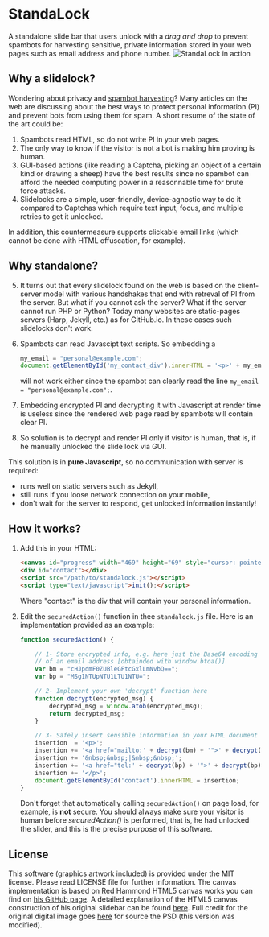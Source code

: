 StandaLock
==========
A standalone slide bar that users unlock with a _drag and drop_ to prevent spambots for harvesting sensitive, private information stored in your web pages such as email address and phone number.
![StandaLock in action](http://timlegrand.github.io/assets/images/StandaLock.gif)

Why a slidelock?
---------------
Wondering about privacy and [spambot harvesting](http://en.wikipedia.org/wiki/Email_address_harvesting)? Many articles on the web are discussing about the best ways to protect personal information (PI) and prevent bots from using them for spam.
A short resume of the state of the art could be:
  1. Spambots read HTML, so do not write PI in your web pages.
  2. The only way to know if the visitor is not a bot is making him proving is human.
  3. GUI-based actions (like reading a Captcha, picking an object of a certain kind or drawing a sheep) have the best results since no spambot can afford the needed computing power in a reasonnable time for brute force attacks.
  4. Slidelocks are a simple, user-friendly, device-agnostic way to do it compared to Captchas which require text input, focus, and multiple retries to get it unlocked.

In addition, this countermeasure supports clickable email links (which cannot be done with HTML offuscation, for example).

Why standalone?
---------------
  5. It turns out that every slidelock found on the web is based on the client-server model with various handshakes that end with retreval of PI from the server. But what if you cannot ask the server? What if the server cannot run PHP or Python? Today many websites are static-pages servers (Harp, Jekyll, etc.) as for GitHub.io. In these cases such slidelocks don't work.
  6. Spambots can read Javascipt text scripts. So embedding a

     ```javascript
     my_email = "personal@example.com";
     document.getElementById('my_contact_div').innerHTML = '<p>' + my_email + '</p>';
     ```
     will not work either since the spambot can clearly read the line `my_email = "personal@example.com";`.
  7. Embedding encrypted PI and decrypting it with Javascript at render time is useless since the rendered web page read by spambots  will contain clear PI.
  8. So solution is to decrypt and render PI only if visitor is human, that is, if he manually unlocked the slide lock via GUI.

This solution is in **pure Javascript**, so no communication with server is required:
* runs well on static servers such as Jekyll,
* still runs if you loose network connection on your mobile,
* don't wait for the server to respond, get unlocked information instantly!

How it works?
---------------
  1. Add this in your HTML:
     ```html
     <canvas id="progress" width="469" height="69" style="cursor: pointer;"></canvas>
     <div id="contact"></div>
     <script src="/path/to/standalock.js"></script>
     <script type="text/javascript">init();</script>
     ```
     Where "contact" is the div that will contain your personal information.

  2. Edit the ```securedAction()``` function in thee ```standalock.js``` file.
     Here is an implementation provided as an example:
     ```javascript
     function securedAction() {
     
         // 1- Store encrypted info, e.g. here just the Base64 encoding
         // of an email address [obtainded with window.btoa()]
         var bm = "cHJpdmF0ZUBleGFtcGxlLmNvbQ==";
         var bp = "MSg1NTUpNTU1LTU1NTU=";
     
         // 2- Implement your own 'decrypt' function here
         function decrypt(encrypted_msg) {
             decrypted_msg = window.atob(encrypted_msg);
             return decrypted_msg;
         }
     
         // 3- Safely insert sensible information in your HTML document
         insertion  = '<p>';
         insertion += '<a href="mailto:' + decrypt(bm) + '">' + decrypt(bm) + '</a>';
         insertion += '&nbsp;&nbsp;|&nbsp;&nbsp;';
         insertion += '<a href="tel:' + decrypt(bp) + '">' + decrypt(bp) + '</a>';
         insertion += '</p>';
         document.getElementById('contact').innerHTML = insertion;
     }
     ```
     Don't forget that automatically calling ```securedAction()``` on page load, for example, is **not** secure. You should always make sure your visitor is human before *securedAction()* is performed, that is, he had unlocked the slider, and this is the precise purpose of this software.

License
-------
This software (graphics artwork included) is provided under the MIT license. Please read LICENSE file for further information.
The canvas implementation is based on Red Hammond HTML5 canvas works you can find on [his GitHub page](https://github.com/rheh/HTML5-canvas-projects/tree/master/progress). A detailed explanation of the HTML5 canvas construction of his original slidebar can be found [here](http://geeksretreat.wordpress.com/2012/08/13/a-progress-bar-using-html5s-canvas/). 
Full credit for the original digital image goes [here](http://365psd.com/day/106/) for source the PSD (this version was modified).

